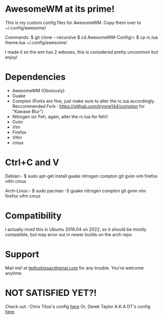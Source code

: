 # AwesomeWM at its prime!
 
 This is my custom config files for AwesomeWM. 
 Copy them over to ~/.config/awesome/
 
 Commands: 
 $ git clone --recursive 
 $ cd AwesomeWM-Config/<
 $ cp rc.lua theme.lua ~/.config/awesome/
 
 I made it so the wm has 2 wiboxes, this is considered pretty uncommon but enjoy!
 
 # Dependencies 
 
 - AwesomeWM (Obviously)
 - Guake
 - Compton (Forks are fine, just make sure to alter the rc.lua accordingly. Reccommended Fork : https://github.com/tryone144/compton for "Kawase Blur")
 - Nitrogen (or Feh, again, alter the rc.lua for feh!)
 - Gvim
 - Vim
 - Firefox 
 - Vifm
 - cmus

# Ctrl+C and V 

Debian:- 
$ sudo apt-get install guake nitrogen compton git gvim vim firefox vifm cmus

Arch-Linux:-
$ sudo pacman -S guake nitrogen compton git gvim vim firefox vifm cmus

# Compatibility

I actually riced this in Ubuntu 2016.04 on 2022, so it should be mostly compatible, but may error out in newer builds on the arch repo

# Support 

Mail me! at tedjoshissac@gmal.com for any trouble. You're welcome anytime.

# NOT SATISFIED YET?!

Check out : Chris Titus's config <a href="https://github.com/ChrisTitusTech/titus-awesome"> here</a>
Or, Derek Taylor A.K.A DT's config <a href="https://gitlab.com/dwt1/dotfiles/-/tree/master/.config/awesome"> here</a>
